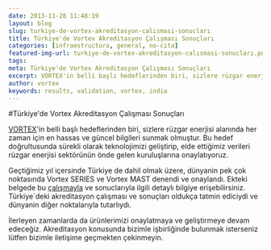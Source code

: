 ```yaml
---
date: 2013-11-28 11:48:19
layout: blog
slug: turkiye-de-vortex-akreditasyon-calısmasi-sonucları
title: Türkiye'de Vortex Akreditasyon Çalışması Sonuçları
categories: [infraestructura, general, no-cita]
featured-img-url: turkiye-de-vortex-akreditasyon-calısmasi-sonucları.png
tags:
meta: Türkiye'de Vortex Akreditasyon Çalışması Sonuçları
excerpt: VORTEX'in belli başlı hedeflerinden biri, sizlere rüzgar enerjisi alanında her zaman için en hassas ve güncel bilgileri sunmak olmuştur.
author: vortex
keywords: results, validation, vortex, india
---
```


#Türkiye'de Vortex Akreditasyon Çalışması Sonuçları


[VORTEX](http://www.vortex.es/?utm_source=Vortex+users&utm_campaign=513bda2abd-Turkish_Validation10_24_2013&utm_medium=email&utm_term=0_76f80cadf1-513bda2abd-)'in belli başlı hedeflerinden biri, sizlere rüzgar enerjisi alanında her zaman için en hassas ve güncel bilgileri sunmak olmuştur. Bu hedef doğrultusunda sürekli olarak teknolojimizi geliştirip, elde ettiğimiz verileri rüzgar enerjisi sektörünün önde gelen kuruluşlarına onaylatıyoruz.
 
Geçtiğimiz yıl içersinde Türkiye de dahil olmak üzere, dünyanin pek çok noktasında Vortex SERIES ve Vortex MAST denendi ve onaylandı. Ekteki belgede bu [çalışmayla](http://www.vortex.es/docs/turkey_validation.pdf) ve sonuclarıyla ilgili detaylı bilgiye erişebilirsiniz. Türkiye´deki akreditasyon çalışması ve sonuçları oldukça tatmin ediciydi ve dünyanin diğer noktalarıyla tutarlıydı.
 
İlerleyen zamanlarda da ürünlerimizi onaylatmaya ve geliştirmeye devam edeceğiz. Akreditasyon konusunda bizimle işbirliğinde bulunmak isterseniz lütfen bizimle iletişime geçmekten çekinmeyin.
